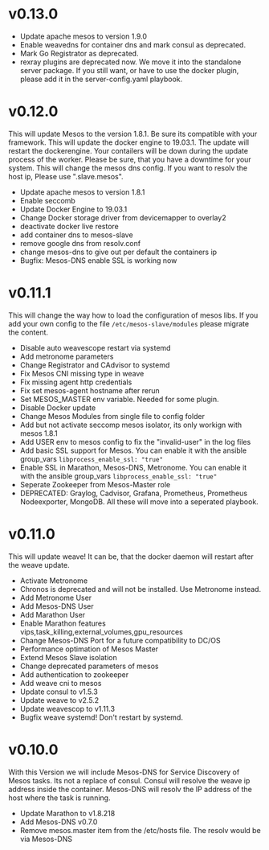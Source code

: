 # v0.13.0

- Update apache mesos to version 1.9.0
- Enable weavedns for container dns and mark consul as deprecated.
- Mark Go Registrator as deprecated.
- rexray plugins are deprecated now. We move it into the standalone server package. If you still want, or have to use the docker plugin, please add it in the server-config.yaml playbook.

# v0.12.0

This will update Mesos to the version 1.8.1. Be sure its compatible with your framework.
This will update the docker engine to 19.03.1. The update will restart the dockerengine. Your contailers will be down during the update process of the worker. Please be sure, that you have a downtime for your system.
This will change the mesos dns config. If you want to resolv the host ip, Please use ".slave.mesos".

- Update apache mesos to version 1.8.1
- Enable seccomb
- Update Docker Engine to 19.03.1
- Change Docker storage driver from devicemapper to overlay2
- deactivate docker live restore
- add container dns to mesos-slave
- remove google dns from resolv.conf
- change mesos-dns to give out per default the containers ip
- Bugfix: Mesos-DNS enable SSL is working now

# v0.11.1

This will change the way how to load the configuration of mesos libs. If you add your own config to the file ```/etc/mesos-slave/modules``` please migrate the content.

- Disable auto weavescope restart via systemd
- Add metronome parameters
- Change Registrator and CAdvisor to systemd
- Fix Mesos CNI missing type in weave
- Fix missing agent http credentials
- Fix set mesos-agent hostname after rerun
- Set MESOS_MASTER env variable. Needed for some plugin.
- Disable Docker update
- Change Mesos Modules from single file to config folder
- Add but not activate seccomp mesos isolator, its only workign with mesos 1.8.1
- Add USER env to mesos config to fix the "invalid-user" in the log files
- Add basic SSL support for Mesos. You can enable it with the ansible group_vars ```libprocess_enable_ssl: "true"```
- Enable SSL in Marathon, Mesos-DNS, Metronome. You can enable it with the ansible group_vars ```libprocess_enable_ssl: "true"```
- Seperate Zookeeper from Mesos-Master role
- DEPRECATED: Graylog, Cadvisor, Grafana, Prometheus, Prometheus Nodeexporter, MongoDB. All these will move into a seperated playbook.

# v0.11.0

This will update weave! It can be, that the docker daemon will restart after the weave update.

- Activate Metronome
- Chronos is deprecated and will not be installed. Use Metronome instead.
- Add Metronome User
- Add Mesos-DNS User
- Add Marathon User
- Enable Marathon features vips,task_killing,external_volumes,gpu_resources
- Change Mesos-DNS Port for a future compatibility to DC/OS
- Performance optimation of Mesos Master
- Extend Mesos Slave isolation
- Change deprecated parameters of mesos
- Add authentication to zookeeper
- Add weave cni to mesos
- Update consul to v1.5.3
- Update weave to v2.5.2
- Update weavescop to v1.11.3
- Bugfix weave systemd! Don't restart by systemd.
  
# v0.10.0

With this Version we will include Mesos-DNS for Service Discovery of Mesos tasks. Its not a replace of consul. Consul will resolve the weave ip address inside the container. Mesos-DNS will resolv the IP address of the host where the task is running.

- Update Marathon to v1.8.218
- Add Mesos-DNS v0.7.0
- Remove mesos.master item from the /etc/hosts file. The resolv would be via Mesos-DNS
